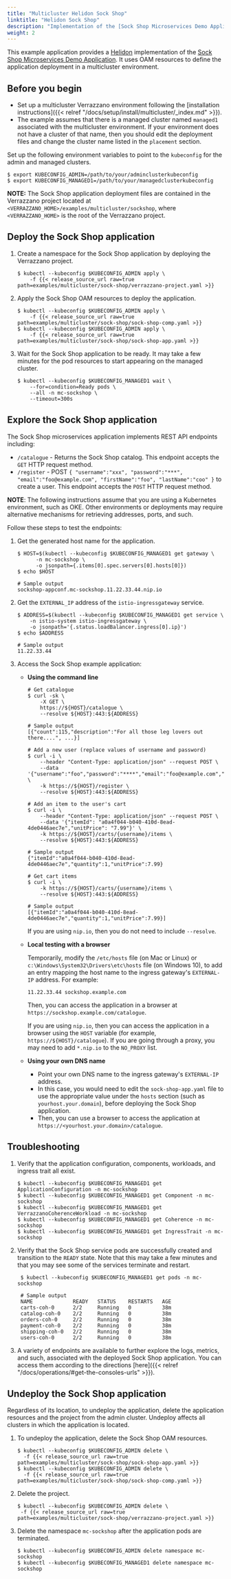 ```yaml
---
title: "Multicluster Helidon Sock Shop"
linktitle: "Helidon Sock Shop"
description: "Implementation of the [Sock Shop Microservices Demo Application](https://microservices-demo.github.io/) deployed to a multicluster environment."
weight: 2
---
```


This example application provides a [Helidon](https://helidon.io) implementation of the [Sock Shop Microservices Demo Application](https://microservices-demo.github.io/).
It uses OAM resources to define the application deployment in a multicluster environment.

## Before you begin

* Set up a multicluster Verrazzano environment following the [installation instructions]({{< relref "/docs/setup/install/multicluster/_index.md" >}}).
* The example assumes that there is a managed cluster named `managed1` associated with the multicluster environment.
If your environment does not have a cluster of that name, then you should edit the deployment files and change the cluster name
listed in the `placement` section.

Set up the following environment variables to point to the `kubeconfig` for the admin and managed clusters.

```
$ export KUBECONFIG_ADMIN=/path/to/your/adminclusterkubeconfig
$ export KUBECONFIG_MANAGED1=/path/to/your/managedclusterkubeconfig
```

**NOTE:** The Sock Shop application deployment files are contained in the Verrazzano project located at
`<VERRAZZANO_HOME>/examples/multicluster/sockshop`, where `<VERRAZZANO_HOME>` is the root of the Verrazzano project.


## Deploy the Sock Shop application

1. Create a namespace for the Sock Shop application by deploying the Verrazzano project.
   ```
   $ kubectl --kubeconfig $KUBECONFIG_ADMIN apply \
       -f {{< release_source_url raw=true path=examples/multicluster/sock-shop/verrazzano-project.yaml >}}
   ```

1. Apply the Sock Shop OAM resources to deploy the application.
   ```
   $ kubectl --kubeconfig $KUBECONFIG_ADMIN apply \
       -f {{< release_source_url raw=true path=examples/multicluster/sock-shop/sock-shop-comp.yaml >}}
   $ kubectl --kubeconfig $KUBECONFIG_ADMIN apply \
       -f {{< release_source_url raw=true path=examples/multicluster/sock-shop/sock-shop-app.yaml >}}
   ```

1. Wait for the Sock Shop application to be ready.  It may take a few minutes for the pod resources to start appearing on the managed cluster.
   ```
   $ kubectl --kubeconfig $KUBECONFIG_MANAGED1 wait \
       --for=condition=Ready pods \
       --all -n mc-sockshop \
       --timeout=300s
   ```

## Explore the Sock Shop application

The Sock Shop microservices application implements REST API endpoints including:

- `/catalogue` - Returns the Sock Shop catalog.
This endpoint accepts the `GET` HTTP request method.
- `/register` - POST `{
  "username":"xxx",
  "password":"***",
  "email":"foo@example.com",
  "firstName":"foo",
  "lastName":"coo"
}` to create a user. This
endpoint accepts the `POST` HTTP request method.

**NOTE**:  The following instructions assume that you are using a Kubernetes
environment, such as OKE.  Other environments or deployments may require alternative mechanisms for retrieving addresses,
ports, and such.

Follow these steps to test the endpoints:

1. Get the generated host name for the application.
   ```
   $ HOST=$(kubectl --kubeconfig $KUBECONFIG_MANAGED1 get gateway \
         -n mc-sockshop \
         -o jsonpath={.items[0].spec.servers[0].hosts[0]})
   $ echo $HOST

   # Sample output
   sockshop-appconf.mc-sockshop.11.22.33.44.nip.io
   ```

1. Get the `EXTERNAL_IP` address of the `istio-ingressgateway` service.
   ```
   $ ADDRESS=$(kubectl --kubeconfig $KUBECONFIG_MANAGED1 get service \
       -n istio-system istio-ingressgateway \
       -o jsonpath='{.status.loadBalancer.ingress[0].ip}')
   $ echo $ADDRESS

   # Sample output
   11.22.33.44
   ```   

1. Access the Sock Shop example application:

   * **Using the command line**

     ```
     # Get catalogue
     $ curl -sk \
         -X GET \
         https://${HOST}/catalogue \
         --resolve ${HOST}:443:${ADDRESS}

     # Sample output
     [{"count":115,"description":"For all those leg lovers out there....", ...}]

     # Add a new user (replace values of username and password)
     $ curl -i \
         --header "Content-Type: application/json" --request POST \
         --data '{"username":"foo","password":"****","email":"foo@example.com","firstName":"foo","lastName":"foo"}' \
         -k https://${HOST}/register \
         --resolve ${HOST}:443:${ADDRESS}

     # Add an item to the user's cart
     $ curl -i \
         --header "Content-Type: application/json" --request POST \
         --data '{"itemId": "a0a4f044-b040-410d-8ead-4de0446aec7e","unitPrice": "7.99"}' \
         -k https://${HOST}/carts/{username}/items \
         --resolve ${HOST}:443:${ADDRESS}

     # Sample output
     {"itemId":"a0a4f044-b040-410d-8ead-4de0446aec7e","quantity":1,"unitPrice":7.99}

     # Get cart items
     $ curl -i \
         -k https://${HOST}/carts/{username}/items \
         --resolve ${HOST}:443:${ADDRESS}

     # Sample output
     [{"itemId":"a0a4f044-b040-410d-8ead-4de0446aec7e","quantity":1,"unitPrice":7.99}]
     ```
     If you are using `nip.io`, then you do not need to include `--resolve`.

   * **Local testing with a browser**

     Temporarily, modify the `/etc/hosts` file (on Mac or Linux)
     or `c:\Windows\System32\Drivers\etc\hosts` file (on Windows 10),
     to add an entry mapping the host name to the ingress gateway's `EXTERNAL-IP` address.
     For example:
     ```
     11.22.33.44 sockshop.example.com
     ```
     Then, you can access the application in a browser at `https://sockshop.example.com/catalogue`.

     If you are using `nip.io`, then you can access the application in a browser using the `HOST` variable (for example, `https://${HOST}/catalogue`).  If you are going through a proxy, you may need to add `*.nip.io` to the `NO_PROXY` list.

   * **Using your own DNS name**

     * Point your own DNS name to the ingress gateway's `EXTERNAL-IP` address.
     * In this case, you would need to edit the `sock-shop-app.yaml` file
       to use the appropriate value under the `hosts` section (such as `yourhost.your.domain`),
       before deploying the Sock Shop application.
     * Then, you can use a browser to access the application at `https://<yourhost.your.domain>/catalogue`.

## Troubleshooting

1. Verify that the application configuration, components, workloads, and ingress trait all exist.
   ```
   $ kubectl --kubeconfig $KUBECONFIG_MANAGED1 get ApplicationConfiguration -n mc-sockshop
   $ kubectl --kubeconfig $KUBECONFIG_MANAGED1 get Component -n mc-sockshop
   $ kubectl --kubeconfig $KUBECONFIG_MANAGED1 get VerrazzanoCoherenceWorkload -n mc-sockshop
   $ kubectl --kubeconfig $KUBECONFIG_MANAGED1 get Coherence -n mc-sockshop
   $ kubectl --kubeconfig $KUBECONFIG_MANAGED1 get IngressTrait -n mc-sockshop
   ```   

1. Verify that the Sock Shop service pods are successfully created and transition to the `READY` state. Note that this may take a few minutes and that you may see some of the services terminate and restart.
   ```
    $ kubectl --kubeconfig $KUBECONFIG_MANAGED1 get pods -n mc-sockshop

    # Sample output
    NAME             READY   STATUS    RESTARTS   AGE
    carts-coh-0      2/2     Running   0          38m
    catalog-coh-0    2/2     Running   0          38m
    orders-coh-0     2/2     Running   0          38m
    payment-coh-0    2/2     Running   0          38m
    shipping-coh-0   2/2     Running   0          38m
    users-coh-0      2/2     Running   0          38m
   ```
1. A variety of endpoints are available to further explore the logs, metrics, and such, associated with
the deployed Sock Shop application.  You can access them according to the directions [here]({{< relref "/docs/operations/#get-the-consoles-urls" >}}).

## Undeploy the Sock Shop application

Regardless of its location, to undeploy the application,
delete the application resources and the project from the admin cluster.
Undeploy affects all clusters in which the application is located.

1. To undeploy the application, delete the Sock Shop OAM resources.
   ```
   $ kubectl --kubeconfig $KUBECONFIG_ADMIN delete \
     -f {{< release_source_url raw=true path=examples/multicluster/sock-shop/sock-shop-app.yaml >}}
   $ kubectl --kubeconfig $KUBECONFIG_ADMIN delete \
     -f {{< release_source_url raw=true path=examples/multicluster/sock-shop/sock-shop-comp.yaml >}}
   ```

1. Delete the project.
   ```
   $ kubectl --kubeconfig $KUBECONFIG_ADMIN delete \
    -f {{< release_source_url raw=true path=examples/multicluster/sock-shop/verrazzano-project.yaml >}}
   ```

1. Delete the namespace `mc-sockshop` after the application pods are terminated.
   ```
   $ kubectl --kubeconfig $KUBECONFIG_ADMIN delete namespace mc-sockshop
   $ kubectl --kubeconfig $KUBECONFIG_MANAGED1 delete namespace mc-sockshop
   ```
